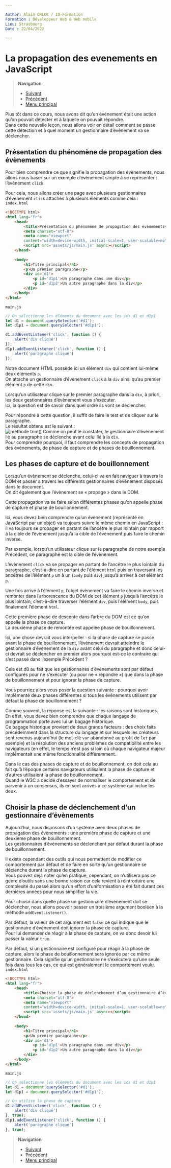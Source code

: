 ```yaml
---

Author: Alain ORLUK / ID-Formation  
Formation : Développeur Web & Web mobile  
Lieu: Strasbourg
Date : 22/04/2022  

---
```

# **La propagation des evenements en JavaScript**

>**Navigation**  
>
> - [Suivant](./event-empecher-annuler.md#empecher-un-evenement-de-se-propager-et-annuler-son-comportement-par-defaut-en-javascript)  
> - [Précédent](./gestion-evenements.md#la-gestion-devenements-en-javascript-et-la-methode-addeventlistener)  
> - [Menu principal](../menu.md#1-introduction-au-javascript)

Plus tôt dans ce cours, nous avons dit qu’un évènement était une action qu’on pouvait détecter et à laquelle on pouvait répondre.  
Dans cette nouvelle leçon, nous allons voir en détail comment se passe cette détection et à quel moment un gestionnaire d’évènement va se déclencher.  

## **Présentation du phénomène de propagation des évènements**

Pour bien comprendre ce que signifie la propagation des évènements, nous allons nous baser sur un exemple d’évènement simple à se représenter : l’évènement `click`.  

Pour cela, nous allons créer une page avec plusieurs gestionnaires d’évènement `click` attachés à plusieurs éléments comme cela :  
`index.html`

```html
<!DOCTYPE html>
<html lang="fr">
    <head>
        <title>Présentation du phénomène de propagation des évènements</title>
        <meta charset="utf-8">
        <meta name="viewport"
        content="width=device-width, initial-scale=1, user-scalable=no">
        <script src='assets/js/main.js' async></script>
    </head>
    
    <body>
        <h1>Titre principal</h1>
        <p>Un premier paragraphe</p>
        <div id='d1'>
            <p id='d1p1'>Un paragraphe dans une div</p>
            <p id='d1p2'>Un autre paragraphe dans la div</p>
        </div>
    </body>
</html>
```

`main.js`

```js
// On sélectionne les éléments du document avec les ids d1 et d1p1
let d1 = document.querySelector('#d1');
let d1p1 = document.querySelector('#d1p1');

d1.addEventListener('click', function () {
    alert('div cliqué')
});
d1p1.addEventListener('click', function () {
    alert('paragraphe cliqué')
});
```

Notre document HTML possède ici un élément `div` qui contient lui-même deux éléments `p`.  
On attache un gestionnaire d’évènement `click` à la `div` ainsi qu’au premier élément `p` de cette `div`.  

Lorsqu’un utilisateur clique sur le premier paragraphe dans la `div`, à priori, les deux gestionnaires d’évènement vous s’exécuter.  
Ici, la question est de savoir dans quel ordre ils vont se déclencher.  

Pour répondre à cette question, il suffit de faire le test et de cliquer sur le paragraphe.  
Le résultat obtenu est le suivant :  
![méthode trim()](../assets/img/event-propagation.png)
Comme on peut le constater, le gestionnaire d’évènement lié au paragraphe se déclenche avant celui lié à la `div`.  
Pour comprendre pourquoi, il faut comprendre les concepts de propagation des évènements, de phase de capture et de phases de bouillonnement.  

## **Les phases de capture et de bouillonnement**

Lorsqu’un évènement se déclenche, celui-ci va en fait naviguer à travers le DOM et passer à travers les différents gestionnaires d’évènement disposés dans le document.  
On dit également que l’évènement se « propage » dans le DOM.  

Cette propagation va se faire selon différentes phases qu’on appelle phase de capture et phase de bouillonnement.  

Ici, vous devez bien comprendre qu’un évènement (représenté en JavaScript par un objet) va toujours suivre le même chemin en JavaScript : il va toujours se propager en partant de l’ancêtre le plus lointain par rapport à la cible de l’évènement jusqu’à la cible de l’évènement puis faire le chemin inverse.  

Par exemple, lorsqu’un utilisateur clique sur le paragraphe de notre exemple Précédent, ce paragraphe est la cible de l’évènement.  

L’évènement `click` va se propager en partant de l’ancêtre le plus lointain du paragraphe, c’est-à-dire en partant de l’élément `html` puis en traversant les ancêtres de l’élément `p` un à un (`body` puis `div`) jusqu’à arriver à cet élément `p`.  

Une fois arrivé à l’élément `p`, l’objet évènement va faire le chemin inverse et remonter dans l’arborescence du DOM de cet élément `p` jusqu’à l’ancêtre le plus lointain, c’est-à-dire traverser l’élément `div`, puis l’élément `body`, puis finalement l’élément `html`.  

Cette première phase de descente dans l’arbre du DOM est ce qu’on appelle la phase de capture.  
La deuxième phase de remontée est appelée phase de bouillonnement.  

Ici, une chose devrait vous interpeller : si la phase de capture se passe avant la phase de bouillonnement, l’évènement devrait atteindre le gestionnaire d’évènement de la `div` avant celui du paragraphe et donc celui-ci devrait se déclencher en premier alors pourquoi est-ce le contraire qui s’est passé dans l’exemple Précédent ?  

Cela est dû au fait que les gestionnaires d’évènements sont par défaut configurés pour ne s’exécuter (ou pour ne « répondre ») que dans la phase de bouillonnement et pour ignorer la phase de capture.  

Vous pourriez alors vous poser la question suivante : pourquoi avoir implémenté deux phases différentes si tous les évènements utilisent par défaut la phase de bouillonnement ?  

Comme souvent, la réponse est la suivante : les raisons sont historiques.  
En effet, vous devez bien comprendre que chaque langage de programmation porte avec lui un bagage historique.  
Ce bagage historique provient de deux grands facteurs : des choix faits précédemment dans la structure du langage et sur lesquels les créateurs sont revenus aujourd’hui (le mot-clé `var` abandonné au profit de `let` par exemple) et la résolution des anciens problèmes de compatibilité entre les navigateurs (en effet, le temps n’est pas si loin où chaque navigateur majeur implémentait une même fonctionnalité différemment.  

Dans le cas des phases de capture et de bouillonnement, on doit cela au fait qu’à l’époque certains navigateurs utilisaient la phase de capture et d’autres utilisaient la phase de bouillonnement.  
Quand le W3C a décidé d’essayer de normaliser le comportement et de parvenir à un consensus, ils en sont arrivés à ce système qui inclue les deux.  

## **Choisir la phase de déclenchement d’un gestionnaire d’évènements**

Aujourd’hui, nous disposons d’un système avec deux phases de propagation des évènements : une première phase de capture et une deuxième phase de bouillonnement.  
Les gestionnaires d’évènements se déclenchent par défaut durant la phase de bouillonnement.  

Il existe cependant des outils qui nous permettent de modifier ce comportement par défaut et de faire en sorte qu’un gestionnaire se déclenche durant la phase de capture.  
Vous pouvez déjà noter qu’en pratique, cependant, on n’utilisera pas ce genre d’outils sans une bonne raison car cela revient à réintroduire une complexité du passé alors qu’un effort d’uniformisation a été fait durant ces dernières années pour nous simplifier la vie.  

Pour choisir dans quelle phase un gestionnaire d’évènement doit se déclencher, nous allons pouvoir passer un troisième argument booléen à la méthode `addEventListener()`.  

Par défaut, la valeur de cet argument est `false` ce qui indique que le gestionnaire d’évènement doit ignorer la phase de capture.  
Pour lui demander de réagir à la phase de capture, on va donc devoir lui passer la valeur `true`.  

Par défaut, si un gestionnaire est configuré pour réagir à la phase de capture, alors le phase de bouillonnement sera ignorée par ce même gestionnaire.  Cela signifie qu’un gestionnaire ne s’exécutera qu’une seule fois dans tous les cas, ce qui est généralement le comportement voulu.  
`index.html`

```html
<!DOCTYPE html>
<html lang="fr">
    <head>
        <title>Choisir la phase de déclenchement d’un gestionnaire d’évènements</title>
        <meta charset="utf-8">
        <meta name="viewport"
        content="width=device-width, initial-scale=1, user-scalable=no">
        <script src='assets/js/main.js' async></script>
    </head>
    
    <body>
        <h1>Titre principal</h1>
        <p>Un premier paragraphe</p>
        <div id='d1'>
            <p id='d1p1'>Un paragraphe dans une div</p>
            <p id='d1p2'>Un autre paragraphe dans la div</p>
        </div>
    </body>
</html>
```

`main.js`

```js
// On sélectionne les éléments du document avec les ids d1 et d1p1
let d1 = document.querySelector('#d1');
let d1p1 = document.querySelector('#d1p1');

// On utilise la phase de capture
d1.addEventListener('click', function () {
    alert('div cliqué')
}, true);
d1p1.addEventListener('click', function () {
    alert('paragraphe cliqué')
}, true);
```

>**Navigation**  
>
> - [Suivant](./event-empecher-annuler.md#empecher-un-evenement-de-se-propager-et-annuler-son-comportement-par-defaut-en-javascript)  
> - [Précédent](./gestion-evenements.md#la-gestion-devenements-en-javascript-et-la-methode-addeventlistener)  
> - [Menu principal](../menu.md#1-introduction-au-javascript)

